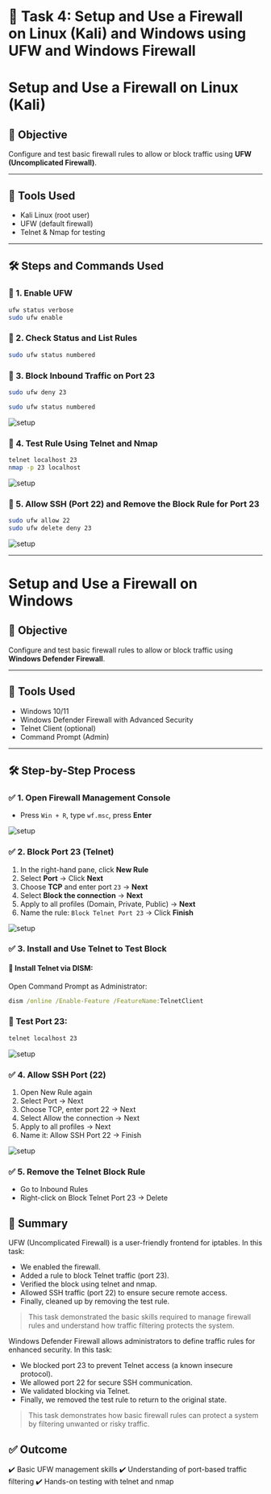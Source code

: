 # 🔐 Task 4: Setup and Use a Firewall on Linux (Kali) and Windows using UFW and Windows Firewall

# Setup and Use a Firewall on Linux (Kali)

## 🎯 Objective
Configure and test basic firewall rules to allow or block traffic using **UFW (Uncomplicated Firewall)**.

---

## 🧰 Tools Used
- Kali Linux (root user)
- UFW (default firewall)
- Telnet & Nmap for testing

---

## 🛠️ Steps and Commands Used

### 🔹 1. Enable UFW
```bash
ufw status verbose
sudo ufw enable
```

### 🔹 2. Check Status and List Rules
```bash
sudo ufw status numbered
```

### 🔹 3. Block Inbound Traffic on Port 23
```bash
sudo ufw deny 23

sudo ufw status numbered
```

![setup](https://github.com/Amish-C-K/Elevate-Labs--task4/blob/main/images/t4-1.png)

### 🔹 4. Test Rule Using Telnet and Nmap
```bash
telnet localhost 23
nmap -p 23 localhost
```

![setup](https://github.com/Amish-C-K/Elevate-Labs--task4/blob/main/images/t4-2.png)

### 🔹 5. Allow SSH (Port 22) and Remove the Block Rule for Port 23
```bash
sudo ufw allow 22
sudo ufw delete deny 23
```

![setup](https://github.com/Amish-C-K/Elevate-Labs--task4/blob/main/images/t4-3.png)

---
# Setup and Use a Firewall on Windows

## 🎯 Objective
Configure and test basic firewall rules to allow or block traffic using **Windows Defender Firewall**.

---

## 🧰 Tools Used
- Windows 10/11
- Windows Defender Firewall with Advanced Security
- Telnet Client (optional)
- Command Prompt (Admin)

---

## 🛠️ Step-by-Step Process

### ✅ 1. Open Firewall Management Console
- Press `Win + R`, type `wf.msc`, press **Enter**

![setup](https://github.com/Amish-C-K/)

### ✅ 2. Block Port 23 (Telnet)
1. In the right-hand pane, click **New Rule**
2. Select **Port** → Click **Next**
3. Choose **TCP** and enter port `23` → **Next**
4. Select **Block the connection** → **Next**
5. Apply to all profiles (Domain, Private, Public) → **Next**
6. Name the rule: `Block Telnet Port 23` → Click **Finish**

![setup](https://github.com/Amish-C-K/)

### ✅ 3. Install and Use Telnet to Test Block

#### 🔹 Install Telnet via DISM:
Open Command Prompt as Administrator:
```cmd
dism /online /Enable-Feature /FeatureName:TelnetClient
```

### 🔹 Test Port 23:
```bash
telnet localhost 23
```

![setup](https://github.com/Amish-C-K/)

### ✅ 4. Allow SSH Port (22)
1. Open New Rule again
2. Select Port → Next
3. Choose TCP, enter port 22 → Next
4. Select Allow the connection → Next
5. Apply to all profiles → Next
6. Name it: Allow SSH Port 22 → Finish

![setup](https://github.com/Amish-C-K/)


### ✅ 5. Remove the Telnet Block Rule
- Go to Inbound Rules
- Right-click on Block Telnet Port 23 → Delete

## 🧠 Summary
UFW (Uncomplicated Firewall) is a user-friendly frontend for iptables. In this task:

- We enabled the firewall.
- Added a rule to block Telnet traffic (port 23).
- Verified the block using telnet and nmap.
- Allowed SSH traffic (port 22) to ensure secure remote access.
- Finally, cleaned up by removing the test rule.

> This task demonstrated the basic skills required to manage firewall rules and understand how traffic filtering protects the system.

Windows Defender Firewall allows administrators to define traffic rules for enhanced security. In this task:

- We blocked port 23 to prevent Telnet access (a known insecure protocol).
- We allowed port 22 for secure SSH communication.
- We validated blocking via Telnet.
- Finally, we removed the test rule to return to the original state.

> This task demonstrates how basic firewall rules can protect a system by filtering unwanted or risky traffic.

## ✅ Outcome
✔️ Basic UFW management skills
✔️ Understanding of port-based traffic filtering
✔️ Hands-on testing with telnet and nmap
